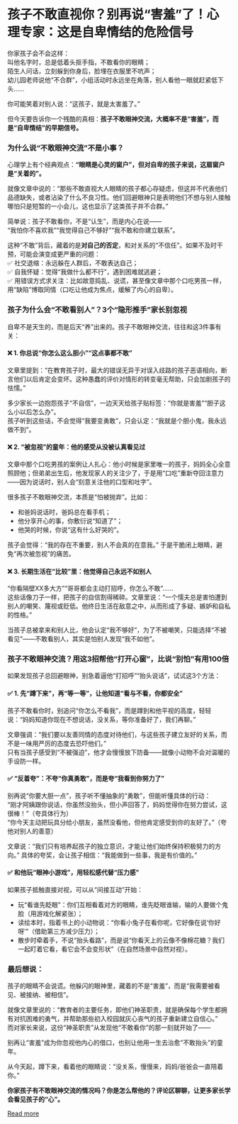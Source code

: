 # 孩子不敢直视你？别再说“害羞”了！心理专家：这是自卑情结的危险信号


你家孩子会不会这样：  
叫他名字时，总是低着头抠手指，不敢看你的眼睛；  
陌生人问话，立刻躲到你身后，脸埋在衣服里不吭声；  
幼儿园老师说他“不合群”，小组活动时永远坐在角落，别人看他一眼就赶紧低下头……  

你可能笑着对别人说：“这孩子，就是太害羞了。”  

但今天要告诉你一个残酷的真相：**孩子不敢眼神交流，大概率不是“害羞”，而是“自卑情结”的早期信号。**  


### 为什么说“不敢眼神交流”不是小事？  
心理学上有个经典观点：**“眼睛是心灵的窗户”，但对自卑的孩子来说，这扇窗户是“关着的”。**  

就像文章中说的：“那些不敢直视大人眼睛的孩子都心存疑虑，但这并不代表他们品德缺失，或者沾染了什么不良习性。他们回避眼神只是表明他们不想与别人接触哪怕只是短暂的一小会儿，这也显示了这类孩子并不合群。”  

简单说：孩子不敢看你，不是“认生”，而是内心在说——  
“我怕你不喜欢我”“我觉得自己不够好”“我不敢和你建立联系”。  

这种“不敢”背后，藏着的是**对自己的否定**，和对关系的“不信任”。如果不及时干预，可能会演变成更严重的问题：  
✅ 社交退缩：永远躲在人群后，不敢表达自己；  
✅ 自我怀疑：觉得“我做什么都不行”，遇到困难就逃避；  
✅ 用错误方式求关注：比如故意捣乱、说谎，甚至像文章中那个口吃男孩一样，用“缺陷”博取同情（口吃让他成为焦点，缓解了内心的自卑）。  


### 孩子为什么会“不敢看别人”？3个“隐形推手”家长别忽视  
自卑不是天生的，而是后天“养”出来的。孩子不敢眼神交流，往往和这3件事有关：  

#### ❌ 1. 你总说“你怎么这么胆小”“这点事都不敢”  
文章里提到：“在教育孩子时，最大的错误无异于对误入歧路的孩子恶语相向，断言他们以后肯定会变坏。这种愚蠢的评价对情形的转变毫无帮助，只会加剧孩子的怯懦。”  

多少家长一边抱怨孩子“不自信”，一边天天给孩子贴标签：“你就是害羞”“胆子这么小以后怎么办”。  
孩子听到这些话，不会觉得“我要变勇敢”，只会认定：“我就是个胆小鬼，我永远做不到”。  

#### ❌ 2. “被忽视”的童年：他的感受从没被认真看见过  
文章中那个口吃男孩的案例让人扎心：他小时候是家里唯一的孩子，妈妈全心全意照顾他；但弟弟出生后，他发现家人的关注少了，于是用“口吃”重新夺回注意力——因为说话时，别人会“刻意关注他的口型和吐字”。  

很多孩子不敢眼神交流，本质是“怕被抛弃”。比如：  
- 和爸妈说话时，爸妈总在看手机；  
- 他分享开心的事，你敷衍说“知道了”；  
- 他哭的时候，你说“这有什么好哭的”。  

孩子会觉得：“我的存在不重要，别人不会真的在意我。” 于是干脆闭上眼睛，避免“再次被忽视”的痛苦。  

#### ❌ 3. 长期生活在“比较”里：他觉得自己永远不如别人  
“你看隔壁XX多大方”“哥哥都会主动打招呼，你怎么不敢”……  
这些话像刀子一样，把孩子的自信割得稀碎。文章里说：“一个懦夫总是害怕遭到别人的嘲笑、蔑视或贬低。他终日生活在敌意之中，从而形成了多疑、嫉妒和自私的性格。”  

当孩子总被拿来和别人比，他会认定“我不够好”，为了不被嘲笑，只能选择“不被看见”——不敢看别人，其实是怕别人发现“我不如他”。  


### 孩子不敢眼神交流？用这3招帮他“打开心窗”，比说“别怕”有用100倍  
如果发现孩子总回避眼神，别急着逼他“打招呼”“抬头说话”，试试这3个方法：  

#### ✅ 1. 先“蹲下来”，再“等一等”，让他知道“看与不看，你都安全”  
孩子不敢看你时，别追问“你怎么不看我”，而是蹲到和他平视的高度，轻轻说：“妈妈知道你现在不想说话，没关系，等你准备好了，我们再聊。”  

文章强调：“我们要以友善同情的态度对待他们，与这些孩子建立友好的关系，而不是一味用严厉的态度去恐吓他们。”  
只有当孩子感受到“不被强迫”，他才会慢慢放下防备——就像小动物不会对温暖的手设防一样。  

#### ✅ “反着夸”：不夸“你真勇敢”，而是夸“我看到你努力了”  
别再说“你要大胆一点”，孩子听不懂抽象的“勇敢”，但能听懂具体的行动：  
“刚才阿姨跟你说话，你虽然没抬头，但小声回答了，妈妈觉得你在努力尝试，这很棒！”（夸具体行为）  
“你今天主动把玩具分给小朋友，虽然没看他，但他肯定感受到你的友好了。”（夸他对别人的善意）  

文章说：“我们只有培养起孩子的独立意识，才能让他们始终保持积极努力的方向。” 具体的夸奖，会让孩子相信：“我能做到一些事，我是有价值的。”  

#### ✅ 和他玩“眼神小游戏”，用轻松感代替“压力感”  
如果孩子抵触直接对视，可以从“间接互动”开始：  
- 玩“看谁先眨眼”：你们互相看着对方的眼睛，谁先眨眼谁输，输的人要做个鬼脸（用游戏化解紧张）；  
- 读绘本时，指着书上的小动物说：“你看小兔子在看你呢，它好像在说‘你好呀’”（借助第三方减少压力）；  
- 散步时牵着手，不说“抬头看路”，而是说“你看天上的云像不像棉花糖？我们一起盯着它看，看它会不会变形状”（在自然场景中自然对视）。  


### 最后想说：  
孩子的眼睛不会说谎。他躲闪的眼神里，藏着的不是“害羞”，而是“我需要被看见、被接纳、被相信”。  

就像文章里说的：“教育者的主要任务，即他们神圣职责，就是确保每个学生都拥有对抗困难的勇气，并帮助那些初入校园就灰心丧气的孩子重新建立自信心。”  
而对家长来说，这份“神圣职责”从发现他“不敢看你”的那一刻就开始了——  

别再让“害羞”成为你忽视他内心的借口，也别让他用一生去治愈“不敢抬头”的童年。  

从今天起，蹲下来，看着他的眼睛说：“没关系，慢慢来，妈妈/爸爸会一直陪着你。”  

**你家孩子有不敢眼神交流的情况吗？你是怎么帮他的？评论区聊聊，让更多家长学会看见孩子的“心”。**

[Read more](https://www.diancang.xyz/waiguomingzhu/17921/335656.html)
